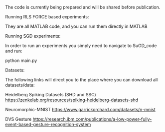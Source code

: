 The code is currently being prepared and will be shared  before publication.

Running RLS FORCE based experiments:

They are all MATLAB code, and you can run them directly in MATLAB

Running SGD experiments:

In order to run an experiments you simply need to navigate to SuGD_code and run:

python main.py

Datasets:

The following links will direct you to the place where you can download all datasets/data:

Heidelberg Spiking Datasets (SHD and SSC) https://zenkelab.org/resources/spiking-heidelberg-datasets-shd

Neuromorphic-MNIST    https://www.garrickorchard.com/datasets/n-mnist

DVS Gesture     https://research.ibm.com/publications/a-low-power-fully-event-based-gesture-recognition-system
